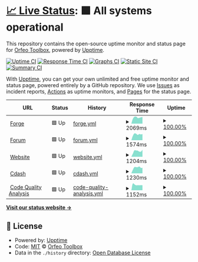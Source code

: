 # [📈 Live Status](https://status.orfeo-toolbox.org/): <!--live status--> **🟩 All systems operational**

This repository contains the open-source uptime monitor and status page for [Orfeo Toolbox](http://www.orfeo-toolbox.org), powered by [Upptime](https://github.com/upptime/upptime).

[![Uptime CI](https://github.com/orfeotoolbox/status-page/workflows/Uptime%20CI/badge.svg)](https://github.com/orfeotoolbox/status-page/actions?query=workflow%3A%22Uptime+CI%22)
[![Response Time CI](https://github.com/orfeotoolbox/status-page/workflows/Response%20Time%20CI/badge.svg)](https://github.com/orfeotoolbox/status-page/actions?query=workflow%3A%22Response+Time+CI%22)
[![Graphs CI](https://github.com/orfeotoolbox/status-page/workflows/Graphs%20CI/badge.svg)](https://github.com/orfeotoolbox/status-page/actions?query=workflow%3A%22Graphs+CI%22)
[![Static Site CI](https://github.com/orfeotoolbox/status-page/workflows/Static%20Site%20CI/badge.svg)](https://github.com/orfeotoolbox/status-page/actions?query=workflow%3A%22Static+Site+CI%22)
[![Summary CI](https://github.com/orfeotoolbox/status-page/workflows/Summary%20CI/badge.svg)](https://github.com/orfeotoolbox/status-page/actions?query=workflow%3A%22Summary+CI%22)

With [Upptime](https://upptime.js.org), you can get your own unlimited and free uptime monitor and status page, powered entirely by a GitHub repository. We use [Issues](https://github.com/orfeotoolbox/status-page/issues) as incident reports, [Actions](https://github.com/orfeotoolbox/status-page/actions) as uptime monitors, and [Pages](https://status.orfeo-toolbox.org/) for the status page.

<!--start: status pages-->
<!-- This summary is generated by Upptime (https://github.com/upptime/upptime) -->
<!-- Do not edit this manually, your changes will be overwritten -->
<!-- prettier-ignore -->
| URL | Status | History | Response Time | Uptime |
| --- | ------ | ------- | ------------- | ------ |
| <img alt="" src="https://icons.duckduckgo.com/ip3/gitlab.orfeo-toolbox.org.ico" height="13"> [Forge](https://gitlab.orfeo-toolbox.org) | 🟩 Up | [forge.yml](https://github.com/orfeotoolbox/status-page/commits/HEAD/history/forge.yml) | <details><summary><img alt="Response time graph" src="./graphs/forge/response-time-week.png" height="20"> 2069ms</summary><br><a href="https://status.orfeo-toolbox.org/history/forge"><img alt="Response time 1932" src="https://img.shields.io/endpoint?url=https%3A%2F%2Fraw.githubusercontent.com%2Forfeotoolbox%2Fstatus-page%2FHEAD%2Fapi%2Fforge%2Fresponse-time.json"></a><br><a href="https://status.orfeo-toolbox.org/history/forge"><img alt="24-hour response time 2208" src="https://img.shields.io/endpoint?url=https%3A%2F%2Fraw.githubusercontent.com%2Forfeotoolbox%2Fstatus-page%2FHEAD%2Fapi%2Fforge%2Fresponse-time-day.json"></a><br><a href="https://status.orfeo-toolbox.org/history/forge"><img alt="7-day response time 2069" src="https://img.shields.io/endpoint?url=https%3A%2F%2Fraw.githubusercontent.com%2Forfeotoolbox%2Fstatus-page%2FHEAD%2Fapi%2Fforge%2Fresponse-time-week.json"></a><br><a href="https://status.orfeo-toolbox.org/history/forge"><img alt="30-day response time 1883" src="https://img.shields.io/endpoint?url=https%3A%2F%2Fraw.githubusercontent.com%2Forfeotoolbox%2Fstatus-page%2FHEAD%2Fapi%2Fforge%2Fresponse-time-month.json"></a><br><a href="https://status.orfeo-toolbox.org/history/forge"><img alt="1-year response time 1932" src="https://img.shields.io/endpoint?url=https%3A%2F%2Fraw.githubusercontent.com%2Forfeotoolbox%2Fstatus-page%2FHEAD%2Fapi%2Fforge%2Fresponse-time-year.json"></a></details> | <details><summary><a href="https://status.orfeo-toolbox.org/history/forge">100.00%</a></summary><a href="https://status.orfeo-toolbox.org/history/forge"><img alt="All-time uptime 99.94%" src="https://img.shields.io/endpoint?url=https%3A%2F%2Fraw.githubusercontent.com%2Forfeotoolbox%2Fstatus-page%2FHEAD%2Fapi%2Fforge%2Fuptime.json"></a><br><a href="https://status.orfeo-toolbox.org/history/forge"><img alt="24-hour uptime 100.00%" src="https://img.shields.io/endpoint?url=https%3A%2F%2Fraw.githubusercontent.com%2Forfeotoolbox%2Fstatus-page%2FHEAD%2Fapi%2Fforge%2Fuptime-day.json"></a><br><a href="https://status.orfeo-toolbox.org/history/forge"><img alt="7-day uptime 100.00%" src="https://img.shields.io/endpoint?url=https%3A%2F%2Fraw.githubusercontent.com%2Forfeotoolbox%2Fstatus-page%2FHEAD%2Fapi%2Fforge%2Fuptime-week.json"></a><br><a href="https://status.orfeo-toolbox.org/history/forge"><img alt="30-day uptime 99.90%" src="https://img.shields.io/endpoint?url=https%3A%2F%2Fraw.githubusercontent.com%2Forfeotoolbox%2Fstatus-page%2FHEAD%2Fapi%2Fforge%2Fuptime-month.json"></a><br><a href="https://status.orfeo-toolbox.org/history/forge"><img alt="1-year uptime 99.94%" src="https://img.shields.io/endpoint?url=https%3A%2F%2Fraw.githubusercontent.com%2Forfeotoolbox%2Fstatus-page%2FHEAD%2Fapi%2Fforge%2Fuptime-year.json"></a></details>
| <img alt="" src="https://icons.duckduckgo.com/ip3/forum.orfeo-toolbox.org.ico" height="13"> [Forum](https://forum.orfeo-toolbox.org) | 🟩 Up | [forum.yml](https://github.com/orfeotoolbox/status-page/commits/HEAD/history/forum.yml) | <details><summary><img alt="Response time graph" src="./graphs/forum/response-time-week.png" height="20"> 1574ms</summary><br><a href="https://status.orfeo-toolbox.org/history/forum"><img alt="Response time 1330" src="https://img.shields.io/endpoint?url=https%3A%2F%2Fraw.githubusercontent.com%2Forfeotoolbox%2Fstatus-page%2FHEAD%2Fapi%2Fforum%2Fresponse-time.json"></a><br><a href="https://status.orfeo-toolbox.org/history/forum"><img alt="24-hour response time 1649" src="https://img.shields.io/endpoint?url=https%3A%2F%2Fraw.githubusercontent.com%2Forfeotoolbox%2Fstatus-page%2FHEAD%2Fapi%2Fforum%2Fresponse-time-day.json"></a><br><a href="https://status.orfeo-toolbox.org/history/forum"><img alt="7-day response time 1574" src="https://img.shields.io/endpoint?url=https%3A%2F%2Fraw.githubusercontent.com%2Forfeotoolbox%2Fstatus-page%2FHEAD%2Fapi%2Fforum%2Fresponse-time-week.json"></a><br><a href="https://status.orfeo-toolbox.org/history/forum"><img alt="30-day response time 1298" src="https://img.shields.io/endpoint?url=https%3A%2F%2Fraw.githubusercontent.com%2Forfeotoolbox%2Fstatus-page%2FHEAD%2Fapi%2Fforum%2Fresponse-time-month.json"></a><br><a href="https://status.orfeo-toolbox.org/history/forum"><img alt="1-year response time 1330" src="https://img.shields.io/endpoint?url=https%3A%2F%2Fraw.githubusercontent.com%2Forfeotoolbox%2Fstatus-page%2FHEAD%2Fapi%2Fforum%2Fresponse-time-year.json"></a></details> | <details><summary><a href="https://status.orfeo-toolbox.org/history/forum">100.00%</a></summary><a href="https://status.orfeo-toolbox.org/history/forum"><img alt="All-time uptime 99.95%" src="https://img.shields.io/endpoint?url=https%3A%2F%2Fraw.githubusercontent.com%2Forfeotoolbox%2Fstatus-page%2FHEAD%2Fapi%2Fforum%2Fuptime.json"></a><br><a href="https://status.orfeo-toolbox.org/history/forum"><img alt="24-hour uptime 100.00%" src="https://img.shields.io/endpoint?url=https%3A%2F%2Fraw.githubusercontent.com%2Forfeotoolbox%2Fstatus-page%2FHEAD%2Fapi%2Fforum%2Fuptime-day.json"></a><br><a href="https://status.orfeo-toolbox.org/history/forum"><img alt="7-day uptime 100.00%" src="https://img.shields.io/endpoint?url=https%3A%2F%2Fraw.githubusercontent.com%2Forfeotoolbox%2Fstatus-page%2FHEAD%2Fapi%2Fforum%2Fuptime-week.json"></a><br><a href="https://status.orfeo-toolbox.org/history/forum"><img alt="30-day uptime 100.00%" src="https://img.shields.io/endpoint?url=https%3A%2F%2Fraw.githubusercontent.com%2Forfeotoolbox%2Fstatus-page%2FHEAD%2Fapi%2Fforum%2Fuptime-month.json"></a><br><a href="https://status.orfeo-toolbox.org/history/forum"><img alt="1-year uptime 99.95%" src="https://img.shields.io/endpoint?url=https%3A%2F%2Fraw.githubusercontent.com%2Forfeotoolbox%2Fstatus-page%2FHEAD%2Fapi%2Fforum%2Fuptime-year.json"></a></details>
| <img alt="" src="https://icons.duckduckgo.com/ip3/www.orfeo-toolbox.org.ico" height="13"> [Website](https://www.orfeo-toolbox.org) | 🟩 Up | [website.yml](https://github.com/orfeotoolbox/status-page/commits/HEAD/history/website.yml) | <details><summary><img alt="Response time graph" src="./graphs/website/response-time-week.png" height="20"> 1204ms</summary><br><a href="https://status.orfeo-toolbox.org/history/website"><img alt="Response time 984" src="https://img.shields.io/endpoint?url=https%3A%2F%2Fraw.githubusercontent.com%2Forfeotoolbox%2Fstatus-page%2FHEAD%2Fapi%2Fwebsite%2Fresponse-time.json"></a><br><a href="https://status.orfeo-toolbox.org/history/website"><img alt="24-hour response time 1498" src="https://img.shields.io/endpoint?url=https%3A%2F%2Fraw.githubusercontent.com%2Forfeotoolbox%2Fstatus-page%2FHEAD%2Fapi%2Fwebsite%2Fresponse-time-day.json"></a><br><a href="https://status.orfeo-toolbox.org/history/website"><img alt="7-day response time 1204" src="https://img.shields.io/endpoint?url=https%3A%2F%2Fraw.githubusercontent.com%2Forfeotoolbox%2Fstatus-page%2FHEAD%2Fapi%2Fwebsite%2Fresponse-time-week.json"></a><br><a href="https://status.orfeo-toolbox.org/history/website"><img alt="30-day response time 1031" src="https://img.shields.io/endpoint?url=https%3A%2F%2Fraw.githubusercontent.com%2Forfeotoolbox%2Fstatus-page%2FHEAD%2Fapi%2Fwebsite%2Fresponse-time-month.json"></a><br><a href="https://status.orfeo-toolbox.org/history/website"><img alt="1-year response time 984" src="https://img.shields.io/endpoint?url=https%3A%2F%2Fraw.githubusercontent.com%2Forfeotoolbox%2Fstatus-page%2FHEAD%2Fapi%2Fwebsite%2Fresponse-time-year.json"></a></details> | <details><summary><a href="https://status.orfeo-toolbox.org/history/website">100.00%</a></summary><a href="https://status.orfeo-toolbox.org/history/website"><img alt="All-time uptime 99.97%" src="https://img.shields.io/endpoint?url=https%3A%2F%2Fraw.githubusercontent.com%2Forfeotoolbox%2Fstatus-page%2FHEAD%2Fapi%2Fwebsite%2Fuptime.json"></a><br><a href="https://status.orfeo-toolbox.org/history/website"><img alt="24-hour uptime 100.00%" src="https://img.shields.io/endpoint?url=https%3A%2F%2Fraw.githubusercontent.com%2Forfeotoolbox%2Fstatus-page%2FHEAD%2Fapi%2Fwebsite%2Fuptime-day.json"></a><br><a href="https://status.orfeo-toolbox.org/history/website"><img alt="7-day uptime 100.00%" src="https://img.shields.io/endpoint?url=https%3A%2F%2Fraw.githubusercontent.com%2Forfeotoolbox%2Fstatus-page%2FHEAD%2Fapi%2Fwebsite%2Fuptime-week.json"></a><br><a href="https://status.orfeo-toolbox.org/history/website"><img alt="30-day uptime 100.00%" src="https://img.shields.io/endpoint?url=https%3A%2F%2Fraw.githubusercontent.com%2Forfeotoolbox%2Fstatus-page%2FHEAD%2Fapi%2Fwebsite%2Fuptime-month.json"></a><br><a href="https://status.orfeo-toolbox.org/history/website"><img alt="1-year uptime 99.97%" src="https://img.shields.io/endpoint?url=https%3A%2F%2Fraw.githubusercontent.com%2Forfeotoolbox%2Fstatus-page%2FHEAD%2Fapi%2Fwebsite%2Fuptime-year.json"></a></details>
| <img alt="" src="https://icons.duckduckgo.com/ip3/cdash.orfeo-toolbox.org.ico" height="13"> [Cdash](https://cdash.orfeo-toolbox.org) | 🟩 Up | [cdash.yml](https://github.com/orfeotoolbox/status-page/commits/HEAD/history/cdash.yml) | <details><summary><img alt="Response time graph" src="./graphs/cdash/response-time-week.png" height="20"> 1230ms</summary><br><a href="https://status.orfeo-toolbox.org/history/cdash"><img alt="Response time 1309" src="https://img.shields.io/endpoint?url=https%3A%2F%2Fraw.githubusercontent.com%2Forfeotoolbox%2Fstatus-page%2FHEAD%2Fapi%2Fcdash%2Fresponse-time.json"></a><br><a href="https://status.orfeo-toolbox.org/history/cdash"><img alt="24-hour response time 1202" src="https://img.shields.io/endpoint?url=https%3A%2F%2Fraw.githubusercontent.com%2Forfeotoolbox%2Fstatus-page%2FHEAD%2Fapi%2Fcdash%2Fresponse-time-day.json"></a><br><a href="https://status.orfeo-toolbox.org/history/cdash"><img alt="7-day response time 1230" src="https://img.shields.io/endpoint?url=https%3A%2F%2Fraw.githubusercontent.com%2Forfeotoolbox%2Fstatus-page%2FHEAD%2Fapi%2Fcdash%2Fresponse-time-week.json"></a><br><a href="https://status.orfeo-toolbox.org/history/cdash"><img alt="30-day response time 1126" src="https://img.shields.io/endpoint?url=https%3A%2F%2Fraw.githubusercontent.com%2Forfeotoolbox%2Fstatus-page%2FHEAD%2Fapi%2Fcdash%2Fresponse-time-month.json"></a><br><a href="https://status.orfeo-toolbox.org/history/cdash"><img alt="1-year response time 1309" src="https://img.shields.io/endpoint?url=https%3A%2F%2Fraw.githubusercontent.com%2Forfeotoolbox%2Fstatus-page%2FHEAD%2Fapi%2Fcdash%2Fresponse-time-year.json"></a></details> | <details><summary><a href="https://status.orfeo-toolbox.org/history/cdash">100.00%</a></summary><a href="https://status.orfeo-toolbox.org/history/cdash"><img alt="All-time uptime 99.98%" src="https://img.shields.io/endpoint?url=https%3A%2F%2Fraw.githubusercontent.com%2Forfeotoolbox%2Fstatus-page%2FHEAD%2Fapi%2Fcdash%2Fuptime.json"></a><br><a href="https://status.orfeo-toolbox.org/history/cdash"><img alt="24-hour uptime 100.00%" src="https://img.shields.io/endpoint?url=https%3A%2F%2Fraw.githubusercontent.com%2Forfeotoolbox%2Fstatus-page%2FHEAD%2Fapi%2Fcdash%2Fuptime-day.json"></a><br><a href="https://status.orfeo-toolbox.org/history/cdash"><img alt="7-day uptime 100.00%" src="https://img.shields.io/endpoint?url=https%3A%2F%2Fraw.githubusercontent.com%2Forfeotoolbox%2Fstatus-page%2FHEAD%2Fapi%2Fcdash%2Fuptime-week.json"></a><br><a href="https://status.orfeo-toolbox.org/history/cdash"><img alt="30-day uptime 100.00%" src="https://img.shields.io/endpoint?url=https%3A%2F%2Fraw.githubusercontent.com%2Forfeotoolbox%2Fstatus-page%2FHEAD%2Fapi%2Fcdash%2Fuptime-month.json"></a><br><a href="https://status.orfeo-toolbox.org/history/cdash"><img alt="1-year uptime 99.98%" src="https://img.shields.io/endpoint?url=https%3A%2F%2Fraw.githubusercontent.com%2Forfeotoolbox%2Fstatus-page%2FHEAD%2Fapi%2Fcdash%2Fuptime-year.json"></a></details>
| <img alt="" src="https://icons.duckduckgo.com/ip3/sonar.orfeo-toolbox.org.ico" height="13"> [Code Quality Analysis](https://sonar.orfeo-toolbox.org) | 🟩 Up | [code-quality-analysis.yml](https://github.com/orfeotoolbox/status-page/commits/HEAD/history/code-quality-analysis.yml) | <details><summary><img alt="Response time graph" src="./graphs/code-quality-analysis/response-time-week.png" height="20"> 1152ms</summary><br><a href="https://status.orfeo-toolbox.org/history/code-quality-analysis"><img alt="Response time 953" src="https://img.shields.io/endpoint?url=https%3A%2F%2Fraw.githubusercontent.com%2Forfeotoolbox%2Fstatus-page%2FHEAD%2Fapi%2Fcode-quality-analysis%2Fresponse-time.json"></a><br><a href="https://status.orfeo-toolbox.org/history/code-quality-analysis"><img alt="24-hour response time 1074" src="https://img.shields.io/endpoint?url=https%3A%2F%2Fraw.githubusercontent.com%2Forfeotoolbox%2Fstatus-page%2FHEAD%2Fapi%2Fcode-quality-analysis%2Fresponse-time-day.json"></a><br><a href="https://status.orfeo-toolbox.org/history/code-quality-analysis"><img alt="7-day response time 1152" src="https://img.shields.io/endpoint?url=https%3A%2F%2Fraw.githubusercontent.com%2Forfeotoolbox%2Fstatus-page%2FHEAD%2Fapi%2Fcode-quality-analysis%2Fresponse-time-week.json"></a><br><a href="https://status.orfeo-toolbox.org/history/code-quality-analysis"><img alt="30-day response time 964" src="https://img.shields.io/endpoint?url=https%3A%2F%2Fraw.githubusercontent.com%2Forfeotoolbox%2Fstatus-page%2FHEAD%2Fapi%2Fcode-quality-analysis%2Fresponse-time-month.json"></a><br><a href="https://status.orfeo-toolbox.org/history/code-quality-analysis"><img alt="1-year response time 953" src="https://img.shields.io/endpoint?url=https%3A%2F%2Fraw.githubusercontent.com%2Forfeotoolbox%2Fstatus-page%2FHEAD%2Fapi%2Fcode-quality-analysis%2Fresponse-time-year.json"></a></details> | <details><summary><a href="https://status.orfeo-toolbox.org/history/code-quality-analysis">100.00%</a></summary><a href="https://status.orfeo-toolbox.org/history/code-quality-analysis"><img alt="All-time uptime 99.99%" src="https://img.shields.io/endpoint?url=https%3A%2F%2Fraw.githubusercontent.com%2Forfeotoolbox%2Fstatus-page%2FHEAD%2Fapi%2Fcode-quality-analysis%2Fuptime.json"></a><br><a href="https://status.orfeo-toolbox.org/history/code-quality-analysis"><img alt="24-hour uptime 100.00%" src="https://img.shields.io/endpoint?url=https%3A%2F%2Fraw.githubusercontent.com%2Forfeotoolbox%2Fstatus-page%2FHEAD%2Fapi%2Fcode-quality-analysis%2Fuptime-day.json"></a><br><a href="https://status.orfeo-toolbox.org/history/code-quality-analysis"><img alt="7-day uptime 100.00%" src="https://img.shields.io/endpoint?url=https%3A%2F%2Fraw.githubusercontent.com%2Forfeotoolbox%2Fstatus-page%2FHEAD%2Fapi%2Fcode-quality-analysis%2Fuptime-week.json"></a><br><a href="https://status.orfeo-toolbox.org/history/code-quality-analysis"><img alt="30-day uptime 100.00%" src="https://img.shields.io/endpoint?url=https%3A%2F%2Fraw.githubusercontent.com%2Forfeotoolbox%2Fstatus-page%2FHEAD%2Fapi%2Fcode-quality-analysis%2Fuptime-month.json"></a><br><a href="https://status.orfeo-toolbox.org/history/code-quality-analysis"><img alt="1-year uptime 99.99%" src="https://img.shields.io/endpoint?url=https%3A%2F%2Fraw.githubusercontent.com%2Forfeotoolbox%2Fstatus-page%2FHEAD%2Fapi%2Fcode-quality-analysis%2Fuptime-year.json"></a></details>

<!--end: status pages-->

[**Visit our status website →**](https://status.orfeo-toolbox.org/)

## 📄 License

- Powered by: [Upptime](https://github.com/upptime/upptime)
- Code: [MIT](./LICENSE) © [Orfeo Toolbox](http://www.orfeo-toolbox.org)
- Data in the `./history` directory: [Open Database License](https://opendatacommons.org/licenses/odbl/1-0/)
